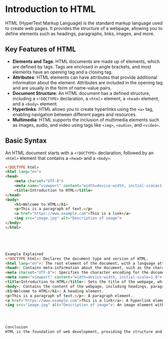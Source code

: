 # Introduction to HTML

HTML (HyperText Markup Language) is the standard markup language used to create web pages. It provides the structure of a webpage, allowing you to define elements such as headings, paragraphs, links, images, and more.

## Key Features of HTML

- **Elements and Tags**: HTML documents are made up of elements, which are defined by tags. Tags are enclosed in angle brackets, and most elements have an opening tag and a closing tag.
- **Attributes**: HTML elements can have attributes that provide additional information about the element. Attributes are included in the opening tag and are usually in the form of name-value pairs.
- **Document Structure**: An HTML document has a defined structure, including a `<!DOCTYPE>` declaration, a `<html>` element, a `<head>` element, and a `<body>` element.
- **Hyperlinks**: HTML allows you to create hyperlinks using the `<a>` tag, enabling navigation between different pages and resources.
- **Multimedia**: HTML supports the inclusion of multimedia elements such as images, audio, and video using tags like `<img>`, `<audio>`, and `<video>`.

## Basic Syntax

An HTML document starts with a `<!DOCTYPE>` declaration, followed by an `<html>` element that contains a `<head>` and a `<body>`.



```html
<!DOCTYPE html>
<html lang="en">
<head>
    <meta charset="UTF-8">
    <meta name="viewport" content="width=device-width, initial-scale=1.0">
    <title>Introduction to HTML</title>
</head>
<body>
    <h1>Welcome to HTML</h1>
    <p>This is a paragraph of text.</p>
    <a href="https://www.example.com">This is a link</a>
    <img src="image.jpg" alt="Description of image">
</body>
</html>





Example Explained
<!DOCTYPE html>: Declares the document type and version of HTML.
<html lang="en">: The root element of the document, with a language attribute set to English.
<head>: Contains meta-information about the document, such as the character set, viewport settings, and the title.
<meta charset="UTF-8">: Specifies the character encoding for the document.
<meta name="viewport" content="width=device-width, initial-scale=1.0">: Ensures the webpage is responsive and displays correctly on different devices.
<title>Introduction to HTML</title>: Sets the title of the webpage, which appears in the browser tab.
<body>: Contains the content of the webpage, including headings, paragraphs, links, and images.
<h1>Welcome to HTML</h1>: A heading element.
<p>This is a paragraph of text.</p>: A paragraph element.
<a href="https://www.example.com">This is a link</a>: A hyperlink element.
<img src="image.jpg" alt="Description of image">: An image element with a source and alternative text.




Conclusion
HTML is the foundation of web development, providing the structure and content of web pages. By learning HTML, you can create and structure web pages, making them accessible and functional for users. ```